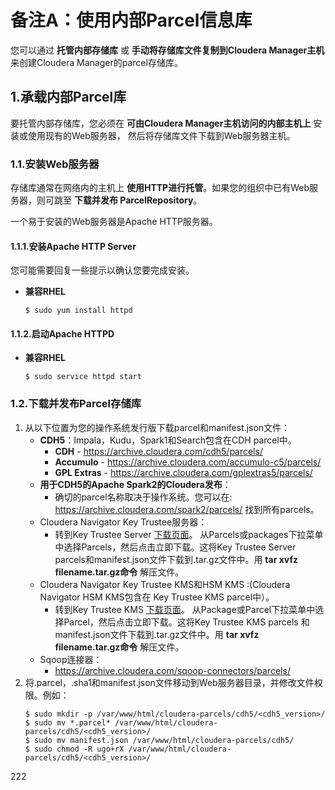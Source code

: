 备注A：使用内部Parcel信息库
================================================================================
您可以通过 **托管内部存储库** 或 **手动将存储库文件复制到Cloudera Manager主机** 来创建Cloudera
Manager的parcel存储库。

## 1.承载内部Parcel库
要托管内部存储库，您必须在 **可由Cloudera Manager主机访问的内部主机上** 安装或使用现有的Web服务器，
然后将存储库文件下载到Web服务器主机。

### 1.1.安装Web服务器
存储库通常在网络内的主机上 **使用HTTP进行托管**。如果您的组织中已有Web服务器，则可跳至 **下载并发布
ParcelRepository**。

一个易于安装的Web服务器是Apache HTTP服务器。

#### 1.1.1.安装Apache HTTP Server
您可能需要回复一些提示以确认您要完成安装。
+ **兼容RHEL**
    ```shell
    $ sudo yum install httpd
    ```

#### 1.1.2.启动Apache HTTPD
+ **兼容RHEL**
    ```shell
    $ sudo service httpd start
    ```

### 1.2.下载并发布Parcel存储库
1. 从以下位置为您的操作系统发行版下载parcel和manifest.json文件：
    + **CDH5**：Impala，Kudu，Spark1和Search包含在CDH parcel中。
        - **CDH** - https://archive.cloudera.com/cdh5/parcels/  
        - **Accumulo** - https://archive.cloudera.com/accumulo-c5/parcels/
        - **GPL Extras** - https://archive.cloudera.com/gplextras5/parcels/
    + **用于CDH5的Apache Spark2的Cloudera发布**：
        - 确切的parcel名称取决于操作系统。您可以在:
        https://archive.cloudera.com/spark2/parcels/ 找到所有parcels。
    + Cloudera Navigator Key Trustee服务器：
        - 转到Key Trustee Server [下载页面](https://www.cloudera.com/downloads/navigator/key-trustee-server/5-15-0.html)。
        从Parcels或packages下拉菜单中选择Parcels，然后点击立即下载。这将Key Trustee Server
        parcels和manifest.json文件下载到.tar.gz文件中。用 **tar xvfz filename.tar.gz命令**
        解压文件。
    + Cloudera Navigator Key Trustee KMS和HSM KMS :(Cloudera Navigator HSM KMS包含在
      Key Trustee KMS parcel中）。
        - 转到Key Trustee KMS [下载页面](https://www.cloudera.com/downloads/navigator/key-trustee-kms/5-15-0.html)。
        从Package或Parcel下拉菜单中选择Parcel，然后点击立即下载。这将Key Trustee KMS parcels
        和manifest.json文件下载到.tar.gz文件中。用 **tar xvfz filename.tar.gz命令** 解压文件。
    + Sqoop连接器：
        - https://archive.cloudera.com/sqoop-connectors/parcels/
2. 将.parcel，.sha1和manifest.json文件移动到Web服务器目录，并修改文件权限。例如：
    ```shell
    $ sudo mkdir -p /var/www/html/cloudera-parcels/cdh5/<cdh5_version>/
    $ sudo mv *.parcel* /var/www/html/cloudera-parcels/cdh5/<cdh5_version>/
    $ sudo mv manifest.json /var/www/html/cloudera-parcels/cdh5/
    $ sudo chmod -R ugo+rX /var/www/html/cloudera-parcels/cdh5/<cdh5_version>/
    ```





































222
